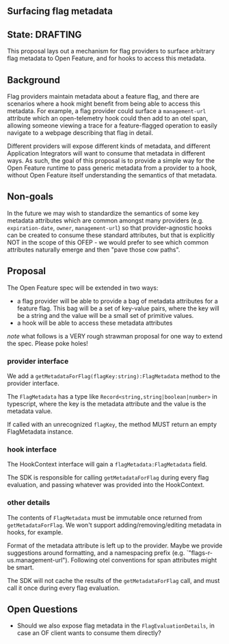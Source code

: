 ## Surfacing flag metadata

## State: DRAFTING
This proposal lays out a mechanism for flag providers to surface arbitrary flag metadata to Open Feature, and for hooks to access this metadata.


## Background

Flag providers maintain metadata about a feature flag, and there are scenarios where a hook might benefit from being able to access this metadata. For example, a flag provider could surface a `management-url` attribute which an open-telemetry hook could then add to an otel span, allowing someone viewing a trace for a feature-flagged operation to easily navigate to a webpage describing that flag in detail.

Different providers will expose different kinds of metadata, and different Application Integrators will want to consume that metadata in different ways. As such, the goal of this proposal is to provide a simple way for the Open Feature runtime to pass generic metadata from a provider to a hook, without Open Feature itself understanding the semantics of that metadata.

## Non-goals

In the future we may wish to standardize the semantics of some key metadata attributes which are common amongst many providers (e.g. `expiration-date`, `owner`, `management-url`) so that provider-agnostic hooks can be created to consume these standard attributes, but that is explicitly NOT in the scope of this OFEP - we would prefer to see which common attributes naturally emerge and then "pave those cow paths".

## Proposal

The Open Feature spec will be extended in two ways:
- a flag provider will be able to provide a bag of metadata attributes for a feature flag. This bag will be a set of key-value pairs, where the key will be a string and the value will be a small set of primitive values.
- a hook will be able to access these metadata attributes

*note* what follows is a VERY rough strawman proposal for one way to extend the spec. Please poke holes!

### provider interface

We add a `getMetadataForFlag(flagKey:string):FlagMetadata` method to the provider interface. 

The `FlagMetadata` has a type like `Record<string,string|boolean|number>` in typescript, where the key is the metadata attribute and the value is the metadata value.

If called with an unrecognized `flagKey`, the method MUST return an empty FlagMetadata instance.

### hook interface

The HookContext interface will gain a `flagMetadata:FlagMetadata` field. 

The SDK is responsible for calling `getMetadataForFlag` during every flag evaluation, and passing whatever was provided into the HookContext.


### other details

The contents of `FlagMetadata` must be immutable once returned from `getMetadataForFlag`. We won't support adding/removing/editing metadata in hooks, for example.

Format of the metadata attribute is left up to the provider. Maybe we provide suggestions around formatting, and a namespacing prefix (e.g. `"flags-r-us.management-url"). Following otel conventions for span attributes might be smart.

The SDK will not cache the results of the `getMetadataForFlag` call, and must call it once during every flag evaluation.

## Open Questions

- Should we also expose flag metadata in the `FlagEvaluationDetails`, in case an OF client wants to consume them directly?

